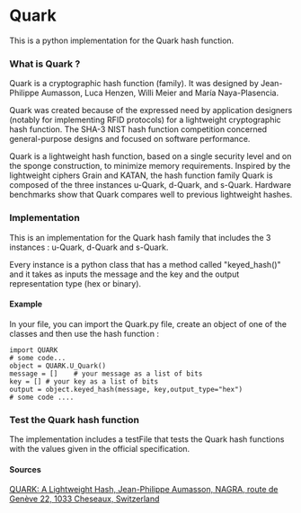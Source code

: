 # Quark
This is a python implementation for the Quark hash function.

### What is Quark ?

Quark is a cryptographic hash function (family). It was designed by Jean-Philippe Aumasson, Luca Henzen, Willi Meier and María Naya-Plasencia.

Quark was created because of the expressed need by application designers (notably for implementing RFID protocols) for a lightweight cryptographic hash function. The SHA-3 NIST hash function competition concerned general-purpose designs and focused on software performance.

Quark is a lightweight hash function, based on a single security level and on the sponge construction, to minimize memory requirements. Inspired by the lightweight ciphers Grain and KATAN, the hash function family Quark is composed of the three instances u-Quark, d-Quark, and s-Quark. Hardware benchmarks show that Quark compares well to previous lightweight hashes.

### Implementation

This is an implementation for the Quark hash family that includes the 3 instances : u-Quark, d-Quark and s-Quark.

Every instance is a python class that has a method called "keyed_hash()" and it takes as inputs the message and the key and the output representation type (hex or binary).


#### Example

In your file, you can import the Quark.py file, create an object of one of the classes and then use the hash function :
```
import QUARK
# some code...
object = QUARK.U_Quark()
message = []    # your message as a list of bits
key = [] # your key as a list of bits
output = object.keyed_hash(message, key,output_type="hex")
# some code ....
```

### Test the Quark hash function

The implementation includes a testFile that tests the Quark hash functions with the values given in the official specification.


#### Sources 
[QUARK: A Lightweight Hash, Jean-Philippe Aumasson, NAGRA, route de Genève 22, 1033 Cheseaux, Switzerland](https://131002.net/quark/quark_full.pdf)

